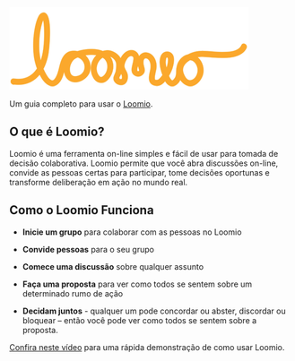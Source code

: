 ![Loomio Logo](logo.png)

Um guia completo para usar o [Loomio](https://loomio.org/).

## O que é Loomio?

Loomio é uma ferramenta on-line simples e fácil de usar para tomada de decisão colaborativa. Loomio permite que você abra discussões on-line, convide as pessoas certas para participar, tome decisões oportunas e transforme deliberação em ação no mundo real.

## Como o Loomio Funciona

* **Inicie um grupo** para colaborar com as pessoas no Loomio

* **Convide pessoas** para o seu grupo

* **Comece uma discussão** sobre qualquer assunto

* **Faça uma proposta** para ver como todos se sentem sobre um determinado rumo de ação

* **Decidam juntos** - qualquer um pode concordar ou abster, discordar ou bloquear – então você pode ver como todos se sentem sobre a proposta.


[Confira neste vídeo](https://www.youtube.com/watch?v=CoYYNthNxOY) para uma rápida demonstração de como usar Loomio.
